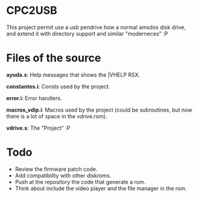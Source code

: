 # CPC2USB #

This project permit use a usb pendrive how a normal amsdos disk drive, and extend it with directory support and similar "moderneces" :P

# Files of the source #

**ayuda.s**: Help messages that shows the |VHELP RSX.

**constantes.i**: Consts used by the project.

**error.i**: Error handlers.

**macros\_vdip.i**: Macros used by the project (could be subroutines, but now there is a lot of space in the vdrive.rom).

**vdrive.s**: The "Project" :P

# Todo #

  * Review the firmware patch code.
  * Add compatibility with other diskroms.
  * Push at the repository the code that generate a rom.
  * Think about include the video player and the file manager in the rom.